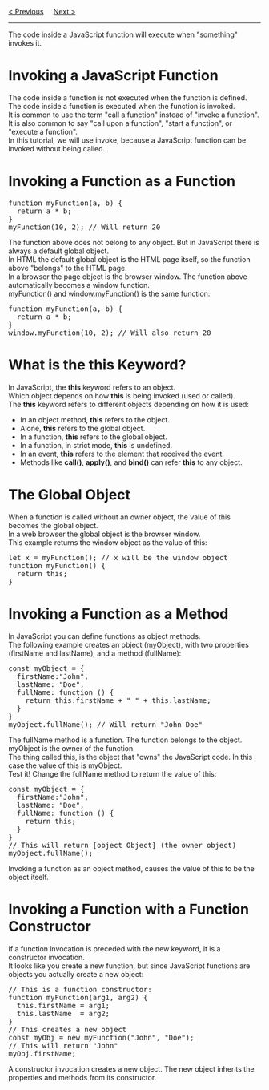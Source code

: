 <a href="/JS/Functions/Parameter.md">&lt; Previous</a>
&nbsp;&nbsp;&nbsp;
<a href="/JS/Functions/Method/Call.md">Next &gt;</a>
<hr>
The code inside a JavaScript function will execute when "something" invokes it.
<h1>Invoking a JavaScript Function</h1>
The code inside a function is not executed when the function is defined.
<br>
The code inside a function is executed when the function is invoked.
<br>
It is common to use the term "call a function" instead of "invoke a function".
<br>
It is also common to say "call upon a function", "start a function", or "execute a function".
<br>
In this tutorial, we will use invoke, because a JavaScript function can be invoked without being called.
<h1>Invoking a Function as a Function</h1>
<pre>
function myFunction(a, b) {
  return a * b;
}
myFunction(10, 2); // Will return 20
</pre>
The function above does not belong to any object. But in JavaScript there is always a default global object.
<br>
In HTML the default global object is the HTML page itself, so the function above "belongs" to the HTML page.
<br>
In a browser the page object is the browser window. The function above automatically becomes a window function.
<br>
myFunction() and window.myFunction() is the same function:
<pre>
function myFunction(a, b) {
  return a * b;
}
window.myFunction(10, 2); // Will also return 20
</pre>
<h1>What is the this Keyword?</h1>
In JavaScript, the <b>this</b> keyword refers to an object.
<br>
  Which object depends on how <b>this</b> is being invoked (used or called).
<br>
  The <b>this</b> keyword refers to different objects depending on how it is used:
<ul>
  <li>In an object method, <b>this</b> refers to the object.</li>
  <li>Alone, <b>this</b> refers to the global object.</li>
  <li>In a function, <b>this</b> refers to the global object.</li>
  <li>In a function, in strict mode, <b>this</b> is undefined.</li>
  <li>In an event, <b>this</b> refers to the element that received the event.</li>
  <li>Methods like <b>call()</b>, <b>apply()</b>, and <b>bind()</b> can refer <b>this</b> to any object.</li>
</ul>
<h1>The Global Object</h1>
When a function is called without an owner object, the value of this becomes the global object.
<br>
In a web browser the global object is the browser window.
<br>
This example returns the window object as the value of this:
<pre>
let x = myFunction(); // x will be the window object
function myFunction() {
  return this;
}
</pre>
<h1>Invoking a Function as a Method</h1>
In JavaScript you can define functions as object methods.
<br>
The following example creates an object (myObject), with two properties (firstName and lastName), and a method (fullName):
<pre>
const myObject = {
  firstName:"John",
  lastName: "Doe",
  fullName: function () {
    return this.firstName + " " + this.lastName;
  }
}
myObject.fullName(); // Will return "John Doe"
</pre>
The fullName method is a function. The function belongs to the object. myObject is the owner of the function.
<br>
The thing called this, is the object that "owns" the JavaScript code. In this case the value of this is myObject.
<br>
Test it! Change the fullName method to return the value of this:
<pre>
const myObject = {
  firstName:"John",
  lastName: "Doe",
  fullName: function () {
    return this;
  }
}
// This will return [object Object] (the owner object)
myObject.fullName();
</pre>
Invoking a function as an object method, causes the value of this to be the object itself.
<h1>Invoking a Function with a Function Constructor</h1>
If a function invocation is preceded with the new keyword, it is a constructor invocation.
<br>
It looks like you create a new function, but since JavaScript functions are objects you actually create a new object:
<pre>
// This is a function constructor:
function myFunction(arg1, arg2) {
  this.firstName = arg1;
  this.lastName  = arg2;
}
// This creates a new object
const myObj = new myFunction("John", "Doe");
// This will return "John"
myObj.firstName;
</pre>
A constructor invocation creates a new object. The new object inherits the properties and methods from its constructor.
